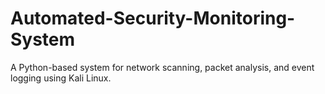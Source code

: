 # Automated-Security-Monitoring-System
A Python-based system for network scanning, packet analysis, and event logging using Kali Linux.

